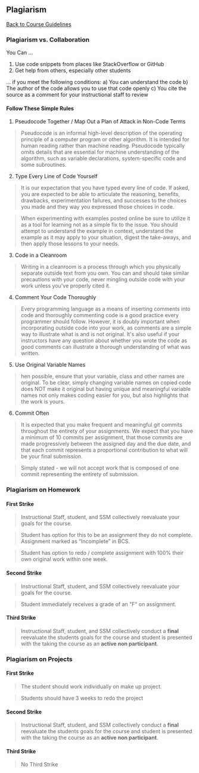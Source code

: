 ## Plagiarism
[Back to Course Guidelines](../../README.md#course-guidelines)

### Plagiarism vs. Collaboration

You Can ...
1. Use code snippets from places like StackOverflow or GitHub
2. Get help from others, especially other students

... if you meet the following conditions:
a) You can understand the code
b) The author of the code allows you to use that code openly
c) You cite the source as a comment for your instructional staff to review


#### Follow These Simple Rules


1. Pseudocode Together / Map Out a Plan of Attack in Non-Code Terms
> Pseudocode is an informal high-level description of the operating principle of a computer program or other algorithm. It is intended for human reading rather than machine reading. Pseudocode typically omits details that are essential for machine understanding of the algorithm, such as variable declarations, system-specific code and some subroutines.

2. Type Every Line of Code Yourself

> It is our expectation that you have typed every line of code. If asked, you are expected to be able to articulate the reasoning, benefits, drawbacks, experimentation failures, and successes to the choices you made and they way you expressed those choices in code.

> When experimenting with examples posted online be sure to utilize it as a tool for learning not as a simple fix to the issue. You should attempt to understand the example in context, understand the example as it may apply to your situation, digest the take-aways, and then apply those lessons to your needs.


3. Code in a Cleanroom

>Writing in a cleanroom is a process through which you physically separate outside text from you own. You can and should take similar precautions with your code, never mingling outside code with your work unless you've properly cited it.

4. Comment Your Code Thoroughly

>Every programming language as a means of inserting comments into code and thoroughly commenting code is a good practice every programmer should follow. However, it is doubly important when incorporating outside code into your work, as comments are a simple way to illustrate what is and is not original. It's also useful if your instructors have any question about whether you wrote the code as good comments can illustrate a thorough understanding of what was written.

5. Use Original Variable Names

> hen possible, ensure that your variable, class and other names are original. To be clear, simply changing variable names on copied code does NOT make it original but having unique and meaningful variable names not only makes coding easier for you, but also highlights that the work is yours.

6. Commit Often
>It is expected that you make frequent and meaningful git commits throughout the entirety of your assignments. We expect that you have a minimum of 10 commits per assignment, that those commits are made progressively between the assigned day and the due date, and that each commit represents a proportional contribution to what will be your final submission.

>Simply stated - we will not accept work that is composed of one commit representing the entirety of submission. 



### Plagiarism on Homework

#### First Strike

> Instructional Staff, student, and SSM collectively reevaluate your goals for the course.

>Student has option for this to be an assignment they do not complete. Assignment marked as “Incomplete” in BCS.

> Student has option to redo / complete assignment with 100% their own original work within one week.

#### Second Strike

> Instructional Staff, student, and SSM collectively reevaluate your goals for the course.

> Student  immediately receives a grade of an "F" on assignment.

#### Third Strike

> Instructional Staff, student, and SSM collectively conduct a **final** reevaluate the students goals for the course and student is presented with the taking the course as an **active non participant**.

### Plagiarism on Projects


#### First Strike

> The student should work individually on make up project.

> Students should have 3 weeks to redo the project

#### Second Strike

> Instructional Staff, student, and SSM collectively conduct a **final** reevaluate the students goals for the course and student is presented with the taking the course as an **active non participant**.

#### Third Strike

> No Third Strike

